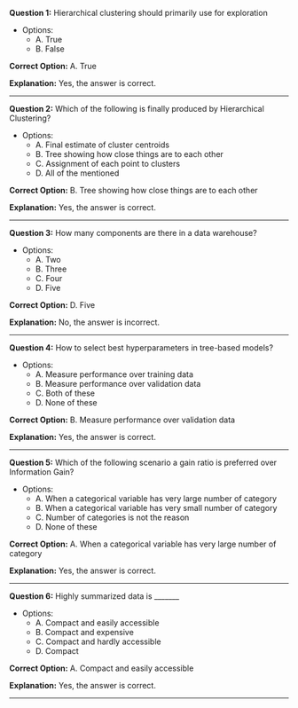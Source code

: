**Question 1:**
Hierarchical clustering should primarily use for exploration

- Options:
  - A. True
  - B. False

**Correct Option:** A. True

**Explanation:** Yes, the answer is correct.

---

**Question 2:**
Which of the following is finally produced by Hierarchical Clustering?

- Options:
  - A. Final estimate of cluster centroids
  - B. Tree showing how close things are to each other
  - C. Assignment of each point to clusters
  - D. All of the mentioned

**Correct Option:** B. Tree showing how close things are to each other

**Explanation:** Yes, the answer is correct.

---

**Question 3:**
How many components are there in a data warehouse?

- Options:
  - A. Two
  - B. Three
  - C. Four
  - D. Five

**Correct Option:** D. Five

**Explanation:** No, the answer is incorrect.

---

**Question 4:**
How to select best hyperparameters in tree-based models?

- Options:
  - A. Measure performance over training data
  - B. Measure performance over validation data
  - C. Both of these
  - D. None of these

**Correct Option:** B. Measure performance over validation data

**Explanation:** Yes, the answer is correct.

---

**Question 5:**
Which of the following scenario a gain ratio is preferred over Information Gain?

- Options:
  - A. When a categorical variable has very large number of category
  - B. When a categorical variable has very small number of category
  - C. Number of categories is not the reason
  - D. None of these

**Correct Option:** A. When a categorical variable has very large number of category

**Explanation:** Yes, the answer is correct.

---

**Question 6:**
Highly summarized data is _______

- Options:
  - A. Compact and easily accessible
  - B. Compact and expensive
  - C. Compact and hardly accessible
  - D. Compact

**Correct Option:** A. Compact and easily accessible

**Explanation:** Yes, the answer is correct.

---
